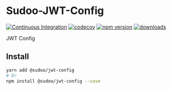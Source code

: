 # Sudoo-JWT-Config

[![Continuous Integration](https://github.com/SudoDotDog/Sudoo-JWT-Config/actions/workflows/ci.yml/badge.svg)](https://github.com/SudoDotDog/Sudoo-JWT-Config/actions/workflows/ci.yml)
[![codecov](https://codecov.io/gh/SudoDotDog/Sudoo-JWT-Config/branch/master/graph/badge.svg)](https://codecov.io/gh/SudoDotDog/Sudoo-JWT-Config)
[![npm version](https://badge.fury.io/js/%40sudoo%2Fjwt-config.svg)](https://www.npmjs.com/package/@sudoo/jwt-config)
[![downloads](https://img.shields.io/npm/dm/@sudoo/jwt-config.svg)](https://www.npmjs.com/package/@sudoo/jwt-config)

JWT Config

## Install

```sh
yarn add @sudoo/jwt-config
# Or
npm install @sudoo/jwt-config --save
```
